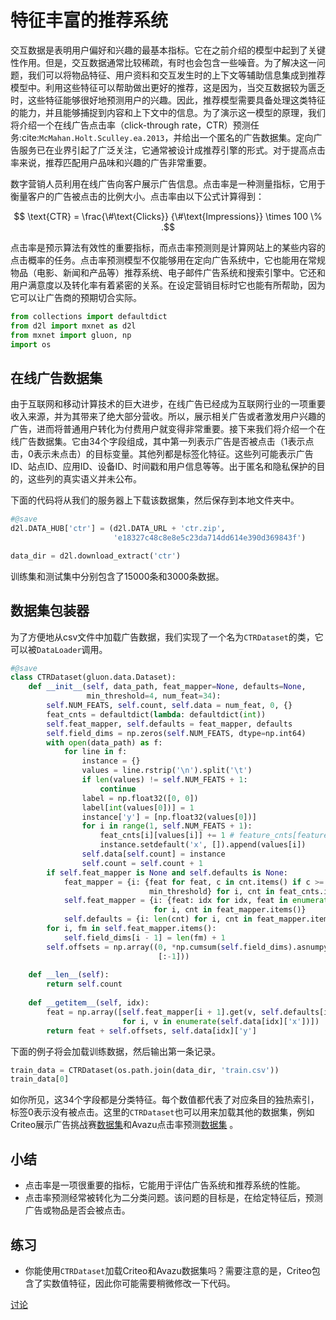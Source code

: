 # 特征丰富的推荐系统

交互数据是表明用户偏好和兴趣的最基本指标。它在之前介绍的模型中起到了关键性作用。但是，交互数据通常比较稀疏，有时也会包含一些噪音。为了解决这一问题，我们可以将物品特征、用户资料和交互发生时的上下文等辅助信息集成到推荐模型中。利用这些特征可以帮助做出更好的推荐，这是因为，当交互数据较为匮乏时，这些特征能够很好地预测用户的兴趣。因此，推荐模型需要具备处理这类特征的能力，并且能够捕捉到内容和上下文中的信息。为了演示这一模型的原理，我们将介绍一个在线广告点击率（click-through rate，CTR）预测任务:cite:`McMahan.Holt.Sculley.ea.2013`，并给出一个匿名的广告数据集。定向广告服务已在业界引起了广泛关注，它通常被设计成推荐引擎的形式。对于提高点击率来说，推荐匹配用户品味和兴趣的广告非常重要。

数字营销人员利用在线广告向客户展示广告信息。点击率是一种测量指标，它用于衡量客户的广告被点击的比例大小。点击率由以下公式计算得到：

$$ \text{CTR} = \frac{\#\text{Clicks}} {\#\text{Impressions}} \times 100 \% .$$

点击率是预示算法有效性的重要指标，而点击率预测则是计算网站上的某些内容的点击概率的任务。点击率预测模型不仅能够用在定向广告系统中，它也能用在常规物品（电影、新闻和产品等）推荐系统、电子邮件广告系统和搜索引擎中。它还和用户满意度以及转化率有着紧密的关系。在设定营销目标时它也能有所帮助，因为它可以让广告商的预期切合实际。

```python
from collections import defaultdict
from d2l import mxnet as d2l
from mxnet import gluon, np
import os
```

## 在线广告数据集

由于互联网和移动计算技术的巨大进步，在线广告已经成为互联网行业的一项重要收入来源，并为其带来了绝大部分营收。所以，展示相关广告或者激发用户兴趣的广告，进而将普通用户转化为付费用户就变得非常重要。接下来我们将介绍一个在线广告数据集。它由34个字段组成，其中第一列表示广告是否被点击（1表示点击，0表示未点击）的目标变量。其他列都是标签化特征。这些列可能表示广告ID、站点ID、应用ID、设备ID、时间戳和用户信息等等。出于匿名和隐私保护的目的，这些列的真实语义并未公布。

下面的代码将从我们的服务器上下载该数据集，然后保存到本地文件夹中。

```python
#@save
d2l.DATA_HUB['ctr'] = (d2l.DATA_URL + 'ctr.zip',
                       'e18327c48c8e8e5c23da714dd614e390d369843f')

data_dir = d2l.download_extract('ctr')
```

训练集和测试集中分别包含了15000条和3000条数据。

## 数据集包装器

为了方便地从csv文件中加载广告数据，我们实现了一个名为`CTRDataset`的类，它可以被`DataLoader`调用。

```python
#@save
class CTRDataset(gluon.data.Dataset):
    def __init__(self, data_path, feat_mapper=None, defaults=None,
                 min_threshold=4, num_feat=34):
        self.NUM_FEATS, self.count, self.data = num_feat, 0, {}
        feat_cnts = defaultdict(lambda: defaultdict(int))
        self.feat_mapper, self.defaults = feat_mapper, defaults
        self.field_dims = np.zeros(self.NUM_FEATS, dtype=np.int64)
        with open(data_path) as f:
            for line in f:
                instance = {}
                values = line.rstrip('\n').split('\t')
                if len(values) != self.NUM_FEATS + 1:
                    continue
                label = np.float32([0, 0])
                label[int(values[0])] = 1
                instance['y'] = [np.float32(values[0])]
                for i in range(1, self.NUM_FEATS + 1):
                    feat_cnts[i][values[i]] += 1 # feature_cnts[feature_dim]->{value1:cnts1,...}
                    instance.setdefault('x', []).append(values[i])
                self.data[self.count] = instance
                self.count = self.count + 1
        if self.feat_mapper is None and self.defaults is None:
            feat_mapper = {i: {feat for feat, c in cnt.items() if c >=
                               min_threshold} for i, cnt in feat_cnts.items()} # feat_mapper[feature_dim]-> set(v1,...)
            self.feat_mapper = {i: {feat: idx for idx, feat in enumerate(cnt)} # feat_map[feature_dim]-> {v1:idx1,...}
                                for i, cnt in feat_mapper.items()}
            self.defaults = {i: len(cnt) for i, cnt in feat_mapper.items()} # default index for feature[dim][value]
        for i, fm in self.feat_mapper.items():
            self.field_dims[i - 1] = len(fm) + 1
        self.offsets = np.array((0, *np.cumsum(self.field_dims).asnumpy() # offset for feature in dim with value X
                                 [:-1]))
        
    def __len__(self):
        return self.count
    
    def __getitem__(self, idx):
        feat = np.array([self.feat_mapper[i + 1].get(v, self.defaults[i + 1])
                         for i, v in enumerate(self.data[idx]['x'])])
        return feat + self.offsets, self.data[idx]['y']
```

下面的例子将会加载训练数据，然后输出第一条记录。

```python
train_data = CTRDataset(os.path.join(data_dir, 'train.csv'))
train_data[0]
```

如你所见，这34个字段都是分类特征。每个数值都代表了对应条目的独热索引，标签$0$表示没有被点击。这里的`CTRDataset`也可以用来加载其他的数据集，例如Criteo展示广告挑战赛[数据集](https://labs.criteo.com/2014/02/kaggle-display-advertising-challenge-dataset/)和Avazu点击率预测[数据集](https://www.kaggle.com/c/avazu-ctr-prediction) 。

## 小结

* 点击率是一项很重要的指标，它能用于评估广告系统和推荐系统的性能。
* 点击率预测经常被转化为二分类问题。该问题的目标是，在给定特征后，预测广告或物品是否会被点击。

## 练习

* 你能使用`CTRDataset`加载Criteo和Avazu数据集吗？需要注意的是，Criteo包含了实数值特征，因此你可能需要稍微修改一下代码。

[讨论](https://discuss.d2l.ai/t/405)
